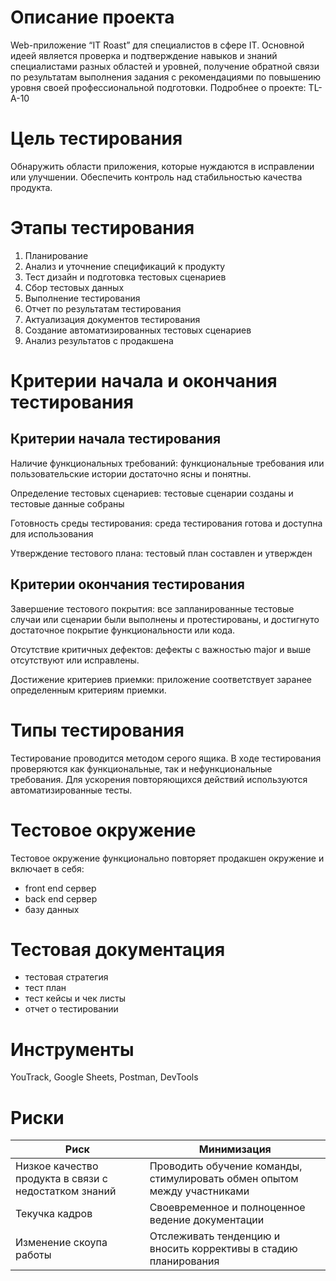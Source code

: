 # Описание проекта

Web-приложение “IT Roast” для специалистов в сфере IT. Основной идеей является проверка и подтверждение навыков и знаний специалистами разных областей и уровней, получение обратной связи по результатам выполнения задания с рекомендациями по повышению уровня своей профессиональной подготовки. Подробнее о проекте: TL-A-10

# Цель тестирования

Обнаружить области приложения, которые нуждаются в исправлении или улучшении. Обеспечить контроль над стабильностью качества продукта.

# Этапы тестирования

1. Планирование
2. Анализ и уточнение спецификаций к продукту
3. Тест дизайн и подготовка тестовых сценариев
4. Сбор тестовых данных
5. Выполнение тестирования
6. Отчет по результатам тестирования
7. Актуализация документов тестирования
8. Создание автоматизированных тестовых сценариев
9. Анализ результатов с продакшена

# Критерии начала и окончания тестирования

## Критерии начала тестирования

Наличие функциональных требований: функциональные требования или пользовательские истории достаточно ясны и понятны.

Определение тестовых сценариев: тестовые сценарии созданы и тестовые данные собраны

Готовность среды тестирования: среда тестирования готова и доступна для использования

Утверждение тестового плана: тестовый план составлен и утвержден

## Критерии окончания тестирования

Завершение тестового покрытия: все запланированные тестовые случаи или сценарии были выполнены и протестированы, и достигнуто достаточное покрытие функциональности или кода.

Отсутствие критичных дефектов: дефекты с важностью major и выше отсутствуют или исправлены.

Достижение критериев приемки: приложение соответствует заранее определенным критериям приемки.

# Типы тестирования

Тестирование проводится методом серого ящика. В ходе тестирования проверяются как функциональные, так и нефункциональные требования. Для ускорения повторяющихся действий используются автоматизированные тесты.

# Тестовое окружение

Тестовое окружение функционально повторяет продакшен окружение и включает в себя:

* front end сервер
* back end сервер
* базу данных

# Тестовая документация

* тестовая стратегия
* тест план
* тест кейсы и чек листы
* отчет о тестировании

# Инструменты

YouTrack, Google Sheets, Postman, DevTools

# Риски

| Риск | Минимизация |
| --- | --- |
| Низкое качество продукта в связи с недостатком знаний | Проводить обучение команды, стимулировать обмен опытом между участниками |
| Текучка кадров | Своевременное и полноценное ведение документации |
| Изменение скоупа работы | Отслеживать тенденцию и вносить коррективы в стадию планирования |
